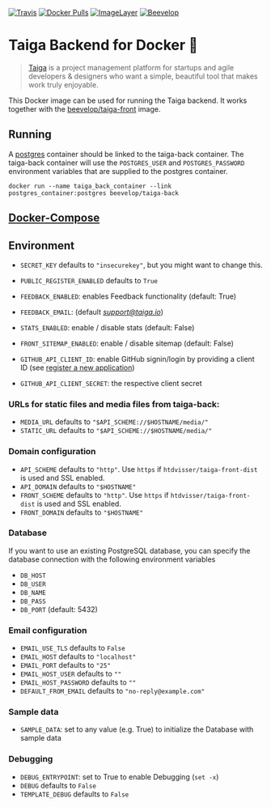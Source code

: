 [![Travis](https://img.shields.io/travis/beevelop/docker-taiga-back/alpine.svg?style=flat-square)](https://travis-ci.org/beevelop/docker-taiga-back)
[![Docker Pulls](https://img.shields.io/docker/pulls/beevelop/taiga-back.svg?style=flat-square)](https://links.beevelop.com/d-taiga-back)
[![ImageLayer](https://badge.imagelayers.io/beevelop/taiga-back:alpine.svg)](https://imagelayers.io/?images=beevelop/taiga-back:alpine)
[![Beevelop](https://links.beevelop.com/honey-badge)](https://beevelop.com)

# Taiga Backend for Docker :whale:

> [Taiga](https://taiga.io/) is a project management platform for startups and agile developers & designers who want a simple, beautiful tool that makes work truly enjoyable.

This Docker image can be used for running the Taiga backend. It works together with the [beevelop/taiga-front](https://registry.hub.docker.com/u/beevelop/taiga-front/) image.

## Running
A [postgres](https://registry.hub.docker.com/_/postgres/) container should be linked to the taiga-back container. The taiga-back container will use the ``POSTGRES_USER`` and ``POSTGRES_PASSWORD`` environment variables that are supplied to the postgres container.

```
docker run --name taiga_back_container --link postgres_container:postgres beevelop/taiga-back
```

## [Docker-Compose](https://gist.github.com/beevelop/1975674c22ce8948c895#file-docker-compose-yml)

## Environment

* ``SECRET_KEY`` defaults to ``"insecurekey"``, but you might want to change this.
* ``PUBLIC_REGISTER_ENABLED`` defaults to ``True``

* `FEEDBACK_ENABLED`: enables Feedback functionality (default: True)
* `FEEDBACK_EMAIL`: (default *support@taiga.io*)

* `STATS_ENABLED`: enable / disable stats (default: False)

* `FRONT_SITEMAP_ENABLED`: enable / disable sitemap (default: False)

* `GITHUB_API_CLIENT_ID`: enable GitHub signin/login by providing a client ID (see [register a new application](https://github.com/settings/applications/new))
* `GITHUB_API_CLIENT_SECRET`: the respective client secret

### URLs for static files and media files from taiga-back:
* ``MEDIA_URL`` defaults to ``"$API_SCHEME://$HOSTNAME/media/"``
* ``STATIC_URL`` defaults to ``"$API_SCHEME://$HOSTNAME/media/"``

### Domain configuration
* ``API_SCHEME`` defaults to ``"http"``. Use ``https`` if ``htdvisser/taiga-front-dist`` is used and SSL enabled.
* ``API_DOMAIN`` defaults to ``"$HOSTNAME"``
* ``FRONT_SCHEME`` defaults to ``"http"``. Use ``https`` if ``htdvisser/taiga-front-dist`` is used and SSL enabled.
* ``FRONT_DOMAIN`` defaults to ``"$HOSTNAME"``

### Database
If you want to use an existing PostgreSQL database, you can specify the database connection with the following environment variables
* ``DB_HOST``
* ``DB_USER``
* ``DB_NAME``
* ``DB_PASS``
* ``DB_PORT`` (default: 5432)

### Email configuration
* ``EMAIL_USE_TLS`` defaults to ``False``
* ``EMAIL_HOST`` defaults to ``"localhost"``
* ``EMAIL_PORT`` defaults to ``"25"``
* ``EMAIL_HOST_USER`` defaults to ``""``
* ``EMAIL_HOST_PASSWORD`` defaults to ``""``
* ``DEFAULT_FROM_EMAIL`` defaults to ``"no-reply@example.com"``

### Sample data
* ``SAMPLE_DATA``: set to any value (e.g. True) to initialize the Database with sample data

### Debugging
* ``DEBUG_ENTRYPOINT``: set to True to enable Debugging (`set -x`)
* ``DEBUG`` defaults to ``False``
* ``TEMPLATE_DEBUG`` defaults to ``False``
